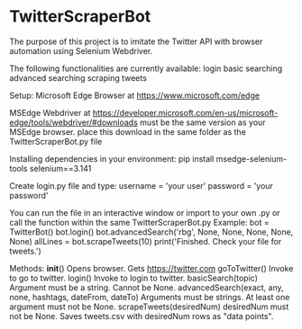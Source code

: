 # TwitterScraperBot
The purpose of this project is to imitate the Twitter API with browser automation using Selenium Webdriver.

The following functionalities are currently available:
  login
  basic searching
  advanced searching
  scraping tweets
  
Setup:
Microsoft Edge Browser at https://www.microsoft.com/edge

MSEdge Webdriver at https://developer.microsoft.com/en-us/microsoft-edge/tools/webdriver/#downloads
  must be the same version as your MSEdge browser.
  place this download in the same folder as the TwitterScraperBot.py file

Installing dependencies in your environment:
  pip install msedge-selenium-tools selenium==3.141

Create login.py file and type:
  username = 'your user'
  password = 'your password'

You can run the file in an interactive window or import to your own .py or call the function within the same TwitterScraperBot.py
Example:
  bot = TwitterBot()
  bot.login()
  bot.advancedSearch('rbg', None, None, None, None, None)
  allLines = bot.scrapeTweets(10)
  print('Finished. Check your file for tweets.')

Methods:
  __init__()
    Opens browser.
    Gets https://twitter.com
  goToTwitter()
    Invoke to go to twitter.
  login()
    Invoke to login to twitter.
  basicSearch(topic)
    Argument must be a string.
    Cannot be None.
  advancedSearch(exact, any, none, hashtags, dateFrom, dateTo)
    Arguments must be strings.
    At least one argument must not be None.
  scrapeTweets(desiredNum)
    desiredNum must not be None.
    Saves tweets.csv with desiredNum rows as "data points".
  
